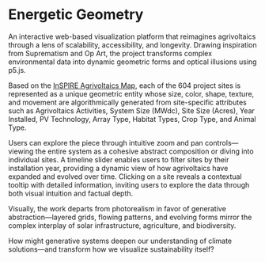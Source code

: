 # Energetic Geometry

An interactive web-based visualization platform that reimagines agrivoltaics through a lens of scalability, accessibility, and longevity. Drawing inspiration from Suprematism and Op Art, the project transforms complex environmental data into dynamic geometric forms and optical illusions using p5.js.

Based on the [InSPIRE Agrivoltaics Map](https://openei.org/wiki/InSPIRE/Agrivoltaics_Map), each of the 604 project sites is represented as a unique geometric entity whose size, color, shape, texture, and movement are algorithmically generated from site-specific attributes such as Agrivoltaics Activities, System Size (MWdc), Site Size (Acres), Year Installed, PV Technology, Array Type, Habitat Types, Crop Type, and Animal Type.

Users can explore the piece through intuitive zoom and pan controls—viewing the entire system as a cohesive abstract composition or diving into individual sites. A timeline slider enables users to filter sites by their installation year, providing a dynamic view of how agrivoltaics have expanded and evolved over time. Clicking on a site reveals a contextual tooltip with detailed information, inviting users to explore the data through both visual intuition and factual depth.

Visually, the work departs from photorealism in favor of generative abstraction—layered grids, flowing patterns, and evolving forms mirror the complex interplay of solar infrastructure, agriculture, and biodiversity.

How might generative systems deepen our understanding of climate solutions—and transform how we visualize sustainability itself?
